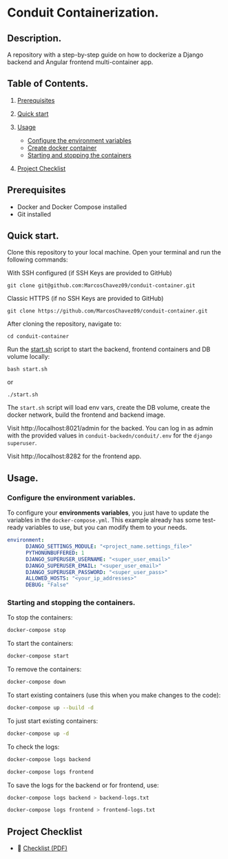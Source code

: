# Conduit Containerization.

## Description.

A repository with a step-by-step guide on how to dockerize a Django backend and Angular frontend multi-container app.

## Table of Contents.

1. [Prerequisites](#prerequisites)
2. [Quick start](#quick-start)
3. [Usage](#usage)
    - [Configure the environment variables](#configure-the-environment-variables)
    - [Create docker container](#create-docker-container)
    - [Starting and stopping the containers](#starting-and-stopping-the-containers)

4. [Project Checklist](#project-checklist)

## Prerequisites

- Docker and Docker Compose installed
- Git installed

## Quick start.

Clone this repository to your local machine. Open your terminal and run the following commands:

With SSH configured (if SSH Keys are provided to GitHub)
```
git clone git@github.com:MarcosChavez09/conduit-container.git
```
Classic HTTPS (if no SSH Keys are provided to GitHub)
```
git clone https://github.com/MarcosChavez09/conduit-container.git
```
After cloning the repository, navigate to:

```
cd conduit-container
```

Run the [start.sh](start.sh) script to start the backend, frontend containers and DB volume locally:

```
bash start.sh
```

or
```
./start.sh
```

The `start.sh` script will load env vars, create the DB volume, create the docker network, build the frontend and backend image.

Visit http://localhost:8021/admin for the backed. You can log in as admin with the provided values in `conduit-backedn/conduit/.env` for the `django superuser`.

Visit http://localhost:8282 for the frontend app.

## Usage.

### Configure the environment variables.

To configure your **environments variables**, you just have to update the variables in the `docker-compose.yml`. This example already has some test-ready variables to use, but you can modify them to your needs.

```yml
environment:
      DJANGO_SETTINGS_MODULE: "<project_name.settings_file>"
      PYTHONUNBUFFERED: 1
      DJANGO_SUPERUSER_USERNAME: "<super_user_email>"
      DJANGO_SUPERUSER_EMAIL: "<super_user_email>"
      DJANGO_SUPERUSER_PASSWORD: "<super_user_pass>"
      ALLOWED_HOSTS: "<your_ip_addresses>"
      DEBUG: "False"
```

### Starting and stopping the containers.

To stop the containers: 
```bash
docker-compose stop
```

To start the containers:
```bash
docker-compose start
```

To remove the containers:
```bash
docker-compose down
```

To start existing containers (use this when you make changes to the code):
```bash
docker-compose up --build -d
```

To just start existing containers:
```bash
docker-compose up -d
```

To check the logs:
```bash
docker-compose logs backend
```

```bash
docker-compose logs frontend
```
To save the logs for the backend or for frontend, use:

```bash
docker-compose logs backend > backend-logs.txt
```

```bash
docker-compose logs frontend > frontend-logs.txt
```

## Project Checklist

- 📄 [Checklist (PDF)](documentation/checklist.pdf)